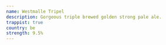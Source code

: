 ```yaml
---
name: Westmalle Tripel
description: Gorgeous triple brewed golden strong pale ale.
trappist: true
country: be
strength: 9.5%
---
```

